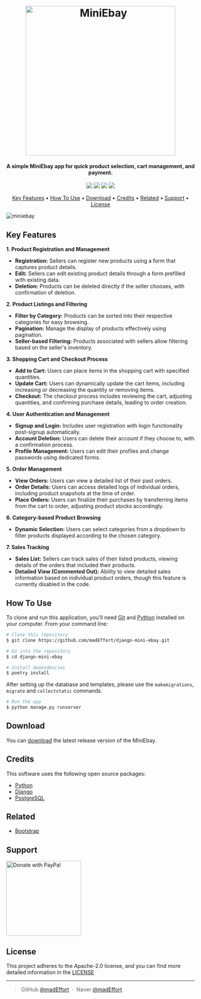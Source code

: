<h1 align="center">
  <br>
  <a href="https://github.com/madEffort/django-mini-ebay.git">
    <img src="https://github.com/madEffort/django-mini-ebay/assets/158125247/41edec39-5850-43c0-be73-d3095a400893" alt="MiniEbay" width="400">
  </a>
  <br>
</h1>

<h4 align="center">
  A simple MiniEbay app for quick product selection, cart management, and payment.
</h4>

<p align="center">
<a href="https://github.com/madEffort/django-mini-ebay/blob/main/LICENSE"><img src="https://img.shields.io/badge/License-Apache_2.0-blue"></a>
<a href="https://www.python.org/"><img src="https://img.shields.io/badge/Python-v3.10.5-yellow"></a>
<a href="https://github.com/madEffort/django-mini-ebay.git"><img src="https://img.shields.io/badge/PRs-welcome-green"></a>
<a href="https://www.paypal.me/madEffort"><img src="https://img.shields.io/badge/$-donate-ff69b4"></a>
</p>

<p align="center">
  <a href="#key-features">Key Features</a> • <a href="#how-to-use">How To Use</a> • <a href="#download">Download</a> • <a href="#credits">Credits</a> • <a href="#related">Related</a> • <a href="#support">Support</a> • <a href="#license">License</a>
</p>

![miniebay](https://github.com/madEffort/django-mini-ebay/assets/158125247/f989370d-b4f4-47b1-b831-e9e3815934ea)

## Key Features

**1. Product Registration and Management**
- **Registration:** Sellers can register new products using a form that captures product details.
- **Edit:** Sellers can edit existing product details through a form prefilled with existing data.
- **Deletion:** Products can be deleted directly if the seller chooses, with confirmation of deletion.

**2. Product Listings and Filtering**
- **Filter by Category:** Products can be sorted into their respective categories for easy browsing.
- **Pagination:** Manage the display of products effectively using pagination.
- **Seller-based Filtering:** Products associated with sellers allow filtering based on the seller's inventory.

**3. Shopping Cart and Checkout Process**
- **Add to Cart:** Users can place items in the shopping cart with specified quantities.
- **Update Cart:** Users can dynamically update the cart items, including increasing or decreasing the quantity or removing items.
- **Checkout:** The checkout process includes reviewing the cart, adjusting quantities, and confirming purchase details, leading to order creation.

**4. User Authentication and Management**
- **Signup and Login:** Includes user registration with login functionality post-signup automatically.
- **Account Deletion:** Users can delete their account if they choose to, with a confirmation process.
- **Profile Management:** Users can edit their profiles and change passwords using dedicated forms.

**5. Order Management**
- **View Orders:** Users can view a detailed list of their past orders.
- **Order Details:** Users can access detailed logs of individual orders, including product snapshots at the time of order.
- **Place Orders:** Users can finalize their purchases by transferring items from the cart to order, adjusting product stocks accordingly.

**6. Category-based Product Browsing**
- **Dynamic Selection:** Users can select categories from a dropdown to filter products displayed according to the chosen category.

**7. Sales Tracking**
- **Sales List:** Sellers can track sales of their listed products, viewing details of the orders that included their products.
- **Detailed View (Commented Out):** Ability to view detailed sales information based on individual product orders, though this feature is currently disabled in the code.


## How To Use

To clone and run this application, you'll need [Git](https://git-scm.com) and [Python](https://www.python.org/downloads/) installed on your computer. From your command line:

```bash
# Clone this repository
$ git clone https://github.com/madEffort/django-mini-ebay.git

# Go into the repository
$ cd django-mini-ebay

# Install dependencies
$ poetry install
```

After setting up the database and templates, please use the `makemigrations`, `migrate` and `collectstatic` commands.

```bash
# Run the app
$ python manage.py runserver
```

## Download

You can [download](https://github.com/madEffort/django-mini-ebay/releases) the latest release version of the MiniEbay.

## Credits

This software uses the following open source packages:

- [Python](https://www.python.org/)
- [Django](https://www.djangoproject.com/)
- [PostgreSQL](https://www.postgresql.org/)

## Related

- [Bootstrap](https://getbootstrap.com/)

## Support

<a href="https://www.paypal.com/paypalme/madEffort">
<img src="https://raw.githubusercontent.com/stefan-niedermann/paypal-donate-button/master/paypal-donate-button.png" alt="Donate with PayPal" width="200">
</a>


## License

This project adheres to the Apache-2.0 license, and you can find more detailed information in the [LICENSE](https://github.com/madEffort/django-mini-ebay/blob/main/LICENSE)

---

> GitHub [@madEffort](https://github.com/madEffort) &nbsp;&middot;&nbsp;
> Naver [@madEffort](https://search.naver.com/search.naver?where=nexearch&sm=tab_etc&mra=bjky&x_csa=%7B%22fromUi%22%3A%22kb%22%7D&pkid=1&os=32229226&qvt=0&query=%EA%B9%80%ED%98%84%EC%9A%B0)
